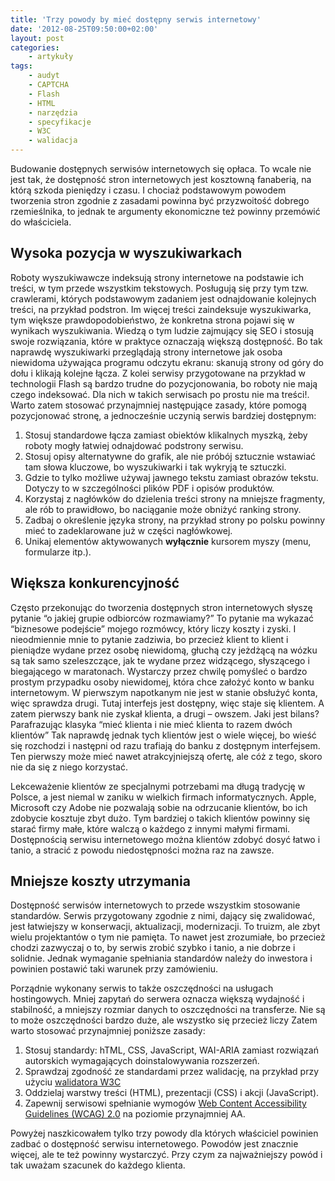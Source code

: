 ```yaml
---
title: 'Trzy powody by mieć dostępny serwis internetowy'
date: '2012-08-25T09:50:00+02:00'
layout: post
categories:
    - artykuły
tags:
    - audyt
    - CAPTCHA
    - Flash
    - HTML
    - narzędzia
    - specyfikacje
    - W3C
    - walidacja
---
```


Budowanie dostępnych serwisów internetowych się opłaca. To wcale nie jest tak, że dostępność stron internetowych jest kosztowną fanaberią, na którą szkoda pieniędzy i czasu. I chociaż podstawowym powodem tworzenia stron zgodnie z zasadami powinna być przyzwoitość dobrego rzemieślnika, to jednak te argumenty ekonomiczne też powinny przemówić do właściciela.

## Wysoka pozycja w wyszukiwarkach

Roboty wyszukiwawcze indeksują strony internetowe na podstawie ich treści, w tym przede wszystkim tekstowych. Posługują się przy tym tzw. crawlerami, których podstawowym zadaniem jest odnajdowanie kolejnych treści, na przykład podstron. Im więcej treści zaindeksuje wyszukiwarka, tym większe prawdopodobieństwo, że konkretna strona pojawi się w wynikach wyszukiwania. Wiedzą o tym ludzie zajmujący się SEO i stosują swoje rozwiązania, które w praktyce oznaczają większą dostępność. Bo tak naprawdę wyszukiwarki przeglądają strony internetowe jak osoba niewidoma używająca programu odczytu ekranu: skanują strony od góry do dołu i klikają kolejne łącza. Z kolei serwisy przygotowane na przykład w technologii Flash są bardzo trudne do pozycjonowania, bo roboty nie mają czego indeksować. Dla nich w takich serwisach po prostu nie ma treści!. Warto zatem stosować przynajmniej następujące zasady, które pomogą pozycjonować stronę, a jednocześnie uczynią serwis bardziej dostępnym:

1. Stosuj standardowe łącza zamiast obiektów klikalnych myszką, żeby roboty mogły łatwiej odnajdować podstrony serwisu.
2. Stosuj opisy alternatywne do grafik, ale nie próbój sztucznie wstawiać tam słowa kluczowe, bo wyszukiwarki i tak wykryją te sztuczki.
3. Gdzie to tylko możliwe używaj jawnego tekstu zamiast obrazów tekstu. Dotyczy to w szczególności plików PDF i opisów produktów.
4. Korzystaj z nagłówków do dzielenia treści strony na mniejsze fragmenty, ale rób to prawidłowo, bo naciąganie może obniżyć ranking strony.
5. Zadbaj o określenie języka strony, na przykład strony po polsku powinny mieć to zadeklarowane już w części nagłówkowej.
6. Unikaj elementów aktywowanych **wyłącznie** kursorem myszy (menu, formularze itp.).

## Większa konkurencyjność

Często przekonując do tworzenia dostępnych stron internetowych słyszę pytanie “o jakiej grupie odbiorców rozmawiamy?” To pytanie ma wykazać “biznesowe podejście” mojego rozmówcy, który liczy koszty i zyski. I nieodmiennie mnie to pytanie zadziwia, bo przecież klient to klient i pieniądze wydane przez osobę niewidomą, głuchą czy jeżdżącą na wózku są tak samo szeleszczące, jak te wydane przez widzącego, słyszącego i biegającego w maratonach. Wystarczy przez chwilę pomyśleć o bardzo prostym przypadku osoby niewidomej, która chce założyć konto w banku internetowym. W pierwszym napotkanym nie jest w stanie obsłużyć konta, więc sprawdza drugi. Tutaj interfejs jest dostępny, więc staje się klientem. A zatem pierwszy bank nie zyskał klienta, a drugi – owszem. Jaki jest bilans? Parafrazując klasyka “mieć klienta i nie mieć klienta to razem dwóch klientów” Tak naprawdę jednak tych klientów jest o wiele więcej, bo wieść się rozchodzi i następni od razu trafiają do banku z dostępnym interfejsem. Ten pierwszy może mieć nawet atrakcyjniejszą ofertę, ale cóż z tego, skoro nie da się z niego korzystać.

Lekceważenie klientów ze specjalnymi potrzebami ma długą tradycję w Polsce, a jest niemal w zaniku w wielkich firmach informatycznych. Apple, Microsoft czy Adobe nie pozwalają sobie na odrzucanie klientów, bo ich zdobycie kosztuje zbyt dużo. Tym bardziej o takich klientów powinny się starać firmy małe, które walczą o każdego z innymi małymi firmami. Dostępnością serwisu internetowego można klientów zdobyć dosyć łatwo i tanio, a stracić z powodu niedostępności można raz na zawsze.

## Mniejsze koszty utrzymania

Dostępność serwisów internetowych to przede wszystkim stosowanie standardów. Serwis przygotowany zgodnie z nimi, dający się zwalidować, jest łatwiejszy w konserwacji, aktualizacji, modernizacji. To truizm, ale zbyt wielu projektantów o tym nie pamięta. To nawet jest zrozumiałe, bo przecież chodzi zazwyczaj o to, by serwis zrobić szybko i tanio, a nie dobrze i solidnie. Jednak wymaganie spełniania standardów należy do inwestora i powinien postawić taki warunek przy zamówieniu.

Porządnie wykonany serwis to także oszczędności na usługach hostingowych. Mniej zapytań do serwera oznacza większą wydajność i stabilność, a mniejszy rozmiar danych to oszczędności na transferze. Nie są to może oszczędności bardzo duże, ale wszystko się przecież liczy Zatem warto stosować przynajmniej poniższe zasady:

1. Stosuj standardy: hTML, CSS, JavaScript, WAI-ARIA zamiast rozwiązań autorskich wymagających doinstalowywania rozszerzeń.
2. Sprawdzaj zgodność ze standardami przez walidację, na przykład przy użyciu [walidatora W3C](http://validator.w3.org)
3. Oddzielaj warstwy treści (HTML), prezentacji (CSS) i akcji (JavaScript).
4. Zapewnij serwisowi spełnianie wymogów [Web Content Accessibility Guidelines (WCAG) 2.0](http://www.w3.org/tr/wcag20) na poziomie przynajmniej AA.

Powyżej naszkicowałem tylko trzy powody dla których właściciel powinien zadbać o dostępność serwisu internetowego. Powodów jest znacznie więcej, ale te też powinny wystarczyć. Przy czym za najważniejszy powód i tak uważam szacunek do każdego klienta.
